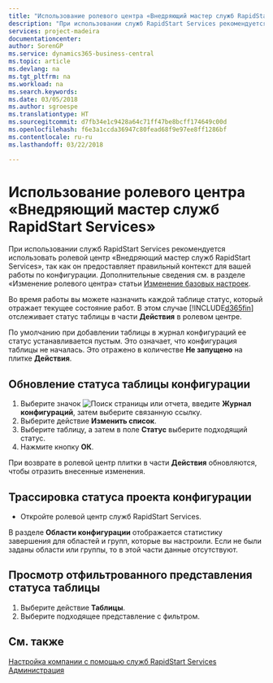 ```yaml
---
title: "Использование ролевого центра «Внедряющий мастер служб RapidStart Services» | Документы Майкрософт"
description: "При использовании служб RapidStart Services рекомендуется отслеживать свою работу и использовать ролевой центр «Внедряющий мастер служб RapidStart Services», так как он предоставляет правильный контекст для вашей работы по конфигурации."
services: project-madeira
documentationcenter: 
author: SorenGP
ms.service: dynamics365-business-central
ms.topic: article
ms.devlang: na
ms.tgt_pltfrm: na
ms.workload: na
ms.search.keywords: 
ms.date: 03/05/2018
ms.author: sgroespe
ms.translationtype: HT
ms.sourcegitcommit: d7fb34e1c9428a64c71ff47be8bcff174649c00d
ms.openlocfilehash: f6e3a1ccda36947c80fead68f9e97ee8ff1286bf
ms.contentlocale: ru-ru
ms.lasthandoff: 03/22/2018

---
```

# <a name="use-the-rapidstart-services-implementer-role-center"></a>Использование ролевого центра «Внедряющий мастер служб RapidStart Services»
При использовании служб RapidStart Services рекомендуется использовать ролевой центр «Внедряющий мастер служб RapidStart Services», так как он предоставляет правильный контекст для вашей работы по конфигурации. Дополнительные сведения см. в разделе «Изменение ролевого центра» статьи [Изменение базовых настроек](ui-change-basic-settings.md).

Во время работы вы можете назначить каждой таблице статус, который отражает текущее состояние работ. В этом случае [!INCLUDE[d365fin](includes/d365fin_md.md)] отслеживает статус таблицы в части **Действия** в ролевом центре.  

По умолчанию при добавлении таблицы в журнал конфигураций ее статус устанавливается пустым. Это означает, что конфигурация таблицы не началась. Это отражено в количестве **Не запущено** на плитке **Действия**.  

## <a name="to-update-the-status-of-a-configuration-table"></a>Обновление статуса таблицы конфигурации  
1.  Выберите значок ![Поиск страницы или отчета](media/ui-search/search_small.png "Значок поиска страницы или отчета"), введите **Журнал конфигураций**, затем выберите связанную ссылку.  
2.  Выберите действие **Изменить список**.  
3.  Выберите таблицу, а затем в поле **Статус** выберите подходящий статус.  
4.  Нажмите кнопку **ОК**.  

При возврате в ролевой центр плитки в части **Действия** обновляются, чтобы отразить внесенные изменения.  

## <a name="to-track-the-status-of-a-configuration-project"></a>Трассировка статуса проекта конфигурации  
- Откройте ролевой центр служб RapidStart Services.  

В разделе **Области конфигурации** отображается статистику завершения для областей и групп, которые вы настроили. Если не были заданы области или группы, то в этой части данные отсутствуют.  

## <a name="to-see-a-filtered-view-of-table-status"></a>Просмотр отфильтрованного представления статуса таблицы  
1. Выберите действие **Таблицы**.  
2. Выберите подходящее представление с фильтром.  

## <a name="see-also"></a>См. также  
[Настройка компании с помощью служб RapidStart Services](admin-set-up-a-company-with-rapidstart.md)  
[Администрация](admin-setup-and-administration.md)

